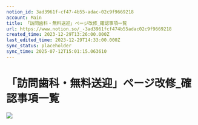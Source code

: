 ```yaml
---
notion_id: 3ad3961f-cf47-4b55-adac-02c9f9669218
account: Main
title: 「訪問歯科・無料送迎」ページ改修_確認事項一覧
url: https://www.notion.so/_-3ad3961fcf474b55adac02c9f9669218
created_time: 2023-12-29T13:26:00.000Z
last_edited_time: 2023-12-29T14:33:00.000Z
sync_status: placeholder
sync_time: 2025-07-12T15:01:15.063610
---
```

# 「訪問歯科・無料送迎」ページ改修_確認事項一覧

![](https://prod-files-secure.s3.us-west-2.amazonaws.com/736adce6-a3a4-4a64-9f74-d9aa055c96d2/b7eaeee7-8c32-4472-88d8-0c0dd6644b15/Untitled.png?X-Amz-Algorithm=AWS4-HMAC-SHA256&X-Amz-Content-Sha256=UNSIGNED-PAYLOAD&X-Amz-Credential=ASIAZI2LB466YRJKFYPX%2F20250719%2Fus-west-2%2Fs3%2Faws4_request&X-Amz-Date=20250719T044316Z&X-Amz-Expires=3600&X-Amz-Security-Token=IQoJb3JpZ2luX2VjEIT%2F%2F%2F%2F%2F%2F%2F%2F%2F%2FwEaCXVzLXdlc3QtMiJGMEQCIHqfjzCXmTj1tOzVbjCmjt4TOWwSUNXyMUmIf14FUPk5AiA%2BSzwmiysKtcRcNClrctS9qv9sfpvC2MsjsD5gdnXQySqIBAid%2F%2F%2F%2F%2F%2F%2F%2F%2F%2F8BEAAaDDYzNzQyMzE4MzgwNSIMg9gAeQqCtVCwPiNdKtwDXtRQqbYxCPwb3gp2odB7JLDBRhCXQYLQcy4OYYl%2FtK%2Bq4d6qexpgwvItX1lElcgC0Y9hf6FZqIAyhR7TrdZEyL9LG5AkczZrkH%2FSZasFELdv6acp6scajgBbq15LBjSvmu1l%2FTJRW6cKa9E0Pmqjk2f0SGywU13Phhr%2BMwr%2FIMcdHbk8dJZFJ90DtNCgyljkRTd9YhMxjgmYgK3zK%2Bwg5ZGRc4%2FruCjVXu95LkkhGWKy7gp76B2zHTGV9pndx7311DMYqgz%2F7ohUKU%2FgQW0CeO46Mltput2d1ZTI6Xz0wGNI5c5sT5TYayovsu0pE3zd7f1RePeCdxyepcGL3KZOrpHcxpY3UVu3%2FuZIY5YZpnFT%2FO3%2FpRUK1pn8Z5X1ByxpyEXZF8ZdiW%2BKAxEdDXupX%2F1d52PpLWkxqokgonVxmTN2bGo3h64rKx6KIEdyImoMYeYbTL9bIwdPeJprcQcqKGCkFbrB%2BZ5kiKks5xgdrr4bA2MVM24kA9na2gklfK%2B7lI%2FAm3PvkFfKwqKAgGPbtOnsF4rnckT3ehCs5kTIC4edWZS0jW3dhsRGLEcBzF%2FSzdlwmva835n6BtwmbACUISve3SiXRTIwEeM%2BkIRgDXxAtx%2F2%2FwoL5NZflLIwi6vswwY6pgG34%2B%2Fn0lkExVYV6LhVynQf2KGg1nxcVAA%2B32dyrmUutSU3C0xZIGI0ACs32y7dcSEa8TjXu3ytAWTLbBpvMFICkblxkCuafcwg6jm16sUtrmF38GfcaRnNkKfx3rJqJYbUQ9rZ5UIzb4OkwJeA5KPg8fFUfbig9etjUYUUqg5R%2B6U9qd8SAfclh44f7X9Tc87VNG6DBMWI%2BV4nf6QwDFsY6kBeN9Im&X-Amz-Signature=08c61224c7c718d49e11e33df01abeffbaa577408eb3c1625ed4a1547a254086&X-Amz-SignedHeaders=host&x-amz-checksum-mode=ENABLED&x-id=GetObject)